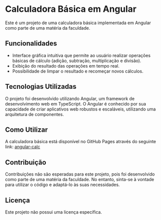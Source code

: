 # Calculadora Básica em Angular

Este é um projeto de uma calculadora básica implementada em Angular como parte de uma matéria da faculdade.

## Funcionalidades

- Interface gráfica intuitiva que permite ao usuário realizar operações básicas de cálculo (adição, subtração, multiplicação e divisão).
- Exibição do resultado das operações em tempo real.
- Possibilidade de limpar o resultado e recomeçar novos cálculos.

## Tecnologias Utilizadas

O projeto foi desenvolvido utilizando Angular, um framework de desenvolvimento web em TypeScript. O Angular é conhecido por sua capacidade de criar aplicativos web robustos e escaláveis, utilizando uma arquitetura de componentes.

## Como Utilizar

A calculadora básica está disponível no GitHub Pages através do seguinte link: [angular-calc](https://ellenolv.github.io/angular-calc/)

## Contribuição

Contribuições não são esperadas para este projeto, pois foi desenvolvido como parte de uma matéria da faculdade. No entanto, sinta-se à vontade para utilizar o código e adaptá-lo às suas necessidades.

## Licença

Este projeto não possui uma licença específica.
